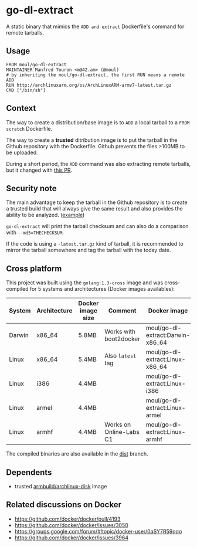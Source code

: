 go-dl-extract
=============

A static binary that mimics the `ADD and extract` Dockerfile's command for
remote tarballs.

Usage
-----

    FROM moul/go-dl-extract
    MAINTAINER Manfred Touron <m@42.am> (@moul)
    # by inheriting the moul/go-dl-extract, the first RUN means a remote ADD
    RUN http://archlinuxarm.org/os/ArchLinuxARM-armv7-latest.tar.gz
    CMD ["/bin/sh"]

Context
-------

The way to create a distribution/base image is to `ADD` a local tarball to a
`FROM scratch` Dockerfile.

The way to create a **trusted** ditribution image is to put the tarball in the
Github repository with the Dockerfile.
Github prevents the files >100MB to be uploaded.

During a short period, the `ADD` command was also extracting remote tarballs,
but it changed with [this PR](https://github.com/docker/docker/pull/4193).

Security note
-------------

The main advantage to keep the tarball in the Github repository is to create a
trusted build that will always give the same result and also provides the 
ability to be analyzed.
([example](https://github.com/tianon/docker-brew-ubuntu-core/tree/dist/utopic))

`go-dl-extract` will print the tarball checksum and can also do a comparison
with `--md5=THECHECKSUM`.

If the code is using a `-latest.tar.gz` kind of tarball, it is recommended to
mirror the tarball somewhere and tag the tarball with the today date.

Cross platform
--------------

This project was built using the `golang:1.3-cross` image and was cross-compiled
for 5 systems and architectures (Docker images availables):

System | Architecture | Docker image size | Comment                 | Docker image
-------|--------------|-------------------|-------------------------|----------------------------------
Darwin | x86_64       | 5.8MB             | Works with boot2docker  | moul/go-dl-extract:Darwin-x86_64
Linux  | x86_64       | 5.4MB             | Also `latest` tag       | moul/go-dl-extract:Linux-x86_64
Linux  | i386         | 4.4MB             |                         | moul/go-dl-extract:Linux-i386
Linux  | armel        | 4.4MB             |                         | moul/go-dl-extract:Linux-armel
Linux  | armhf        | 4.4MB             | Works on Online-Labs C1 | moul/go-dl-extract:Linux-armhf

The compiled binaries are also available in the
[dist](https://github.com/moul/go-dl-extract/tree/dist/dist) branch.

Dependents
----------

- trusted [armbuild/archlinux-disk](https://registry.hub.docker.com/u/armbuild/archlinux-disk/dockerfile/) image

Related discussions on Docker
-----------------------------

- https://github.com/docker/docker/pull/4193
- https://github.com/docker/docker/issues/3050
- https://groups.google.com/forum/#!topic/docker-user/0aSY7R59qqo
- https://github.com/docker/docker/issues/3964
